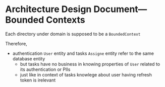 # Architecture Design Document—Bounded Contexts

Each directory under domain is supposed to be a `BoundedContext`

Therefore,

* authentication `User` entity and tasks `Assigne` entity refer to the same database entity
    * but tasks have no business in knowing properties of `User` related to its authentication or PIIs
    * just like in context of tasks knowlege about user having refresh token is irelevant

